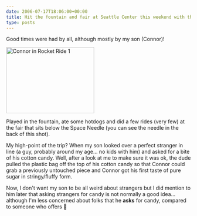 ```yaml
---
date: 2006-07-17T18:06:00+00:00
title: Hit the fountain and fair at Seattle Center this weekend with the kids
type: posts
---
```

Good times were had by all, although mostly by my son (Connor)!

[<img height="180" alt="Connor in Rocket Ride 1" src="http://static.flickr.com/77/191587364_b063ff4460_m.jpg" width="240" border="0" />](https://www.flickr.com/photos/11836230@N00/191587364/ "Photo Sharing")

Played in the fountain, ate some hotdogs and did a few rides (very few) at the fair that sits below the Space Needle (you can see the needle in the back of this shot).

My high-point of the trip? When my son looked over a perfect stranger in line (a guy, probably around my age... no kids with him) and asked for a bite of his cotton candy. Well, after a look at me to make sure it was ok, the dude pulled the plastic bag off the top of his cotton candy so that Connor could grab a previously untouched piece and Connor got his first taste of pure sugar in stringy/fluffy form.

Now, I don't want my son to be all weird about strangers but I did mention to him later that asking strangers for candy is not normally a good idea... although I'm less concerned about folks that he **asks** for candy, compared to someone who offers 🙂
